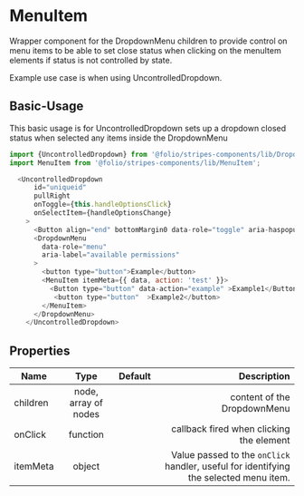 # MenuItem
Wrapper component for the DropdownMenu children to provide control on menu items to be able to set close status when clicking on the menuItem elements if status is not controlled by state.

Example use case is when using UncontrolledDropdown.

## Basic-Usage
This basic usage is for UncontrolledDropdown sets up a dropdown closed status when selected  any items inside the DropdownMenu

```js
import {UncontrolledDropdown} from '@folio/stripes-components/lib/Dropdown';
import MenuItem from '@folio/stripes-components/lib/MenuItem';

  <UncontrolledDropdown
      id="uniqueid"
      pullRight
      onToggle={this.handleOptionsClick}
      onSelectItem={handleOptionsChange}
    >
      <Button align="end" bottomMargin0 data-role="toggle" aria-haspopup="true" t>&#46;&#46;&#46;</Button>
      <DropdownMenu
        data-role="menu"
        aria-label="available permissions"
      >
        <button type="button">Example</button>
        <MenuItem itemMeta={{ data, action: 'test' }}>
          <Button type="button" data-action="example" >Example1</Button>
           <button type="button"  >Example2</button>
        </MenuItem>
      </DropdownMenu>
    </UncontrolledDropdown>
```

## Properties

| **Name**        | **Type**           | **Default**  | **Description**
| ------------- |:-------------:| -----:|------------:|
|children | node, array of nodes | |content of the DropdownMenu |
| onClick | function      |   |   callback fired when clicking the element|
| itemMeta | object      |   |   Value passed to the `onClick` handler, useful for identifying the selected menu item.  |
